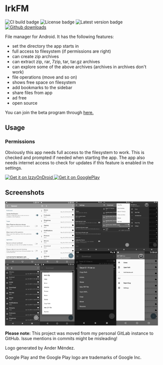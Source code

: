 # lrkFM

![CI build badge](https://travis-ci.org/lfuelling/lrkFM.svg?branch=main)
![License badge](https://img.shields.io/github/license/lfuelling/lrkFM)
![Latest version badge](https://img.shields.io/github/v/release/lfuelling/lrkFM?sort=semver)
[![Github downloads](https://img.shields.io/github/downloads/lfuelling/lrkFM/total?logo=github)](https://github.com/lfuelling/lrkFM/releases/latest)

File manager for Android. It has the following features:

- set the directory the app starts in
- full access to filesystem (if permissions are right)
- can create zip archives
- can extract zip, rar, 7zip, tar, tar.gz archives
- can explore some of the above archives (archives in archives don't work)
- file operations (move and so on)
- shows free space on filesystem
- add bookmarks to the sidebar
- share files from app
- ad free
- open source

You can join the beta program through [here.](https://play.google.com/apps/testing/io.lerk.lrkfm)

## Usage

### Permissions

Obviously this app needs full access to the filesystem to work. This is checked and prompted if needed when starting the app.
The app also needs internet access to check for updates if this feature is enabled in the settings.

<a href="https://apt.izzysoft.de/fdroid/index/apk/io.lerk.lrkFM">
    <img src="https://gitlab.com/IzzyOnDroid/repo/-/raw/master/assets/IzzyOnDroid.png" height="100" alt="Get it on IzzyOnDroid" />
</a>

<a href="https://play.google.com/store/apps/details?id=io.lerk.lrkFM&utm_source=repo_link&pcampaignid=MKT-Other-global-all-co-prtnr-py-PartBadge-Mar2515-1">
    <img src="https://play.google.com/intl/en_us/badges/images/generic/en_badge_web_generic.png" height="100" alt="Get it on GooglePlay" />
</a>

## Screenshots

[![Screenshot](screenshots/screenshots.png)](screenshots/)

**Please note:** This project was moved from my personal GitLab instance to GitHub. Issue mentions in commits might be misleading!

Logo generated by Ander Méndez.

Google Play and the Google Play logo are trademarks of Google Inc.
